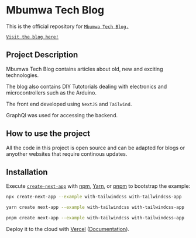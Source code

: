 # Mbumwa Tech Blog

This is the official repository for [`Mbumwa Tech Blog.`](https://www.mbumwa.com)

[`Visit the blog here!`](https://www.mbumwa.com)

## Project Description

Mbumwa Tech Blog contains articles about old, new and exciting technologies.

The blog also contains DIY Tutotorials dealing with electronics and microcontrollers such as the Arduino.

The front end developed using `NextJS` and `Tailwind`.

GraphQl was used for accessing the backend.

## How to use the project

All the code in this project is open source and can be adapted for blogs or anyother websites that require continous updates.

## Installation

Execute [`create-next-app`](https://github.com/vercel/next.js/tree/canary/packages/create-next-app) with [npm](https://docs.npmjs.com/cli/init), [Yarn](https://yarnpkg.com/lang/en/docs/cli/create/), or [pnpm](https://pnpm.io) to bootstrap the example:

```bash
npx create-next-app --example with-tailwindcss with-tailwindcss-app
```

```bash
yarn create next-app --example with-tailwindcss with-tailwindcss-app
```

```bash
pnpm create next-app --example with-tailwindcss with-tailwindcss-app
```

Deploy it to the cloud with [Vercel](https://vercel.com/new?utm_source=github&utm_medium=readme&utm_campaign=next-example) ([Documentation](https://nextjs.org/docs/deployment)).
